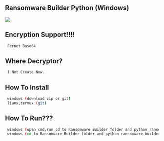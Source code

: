 ## Ransomware Builder Python (Windows)

<img src="https://github.com/Hex1629/Ransomware-Builder-Python-Windows/">

## Encryption Support!!!!

```sh
 Fernet Base64
 ```


## Where Decryptor?

```sh
 I Not Create Now.
 ```


## How To Install

```sh
 windows (download zip or git)
 liunx,termux (git)
 ```


## How To Run???

```sh
 windows (open cmd,run cd to Ransomware Builder folder and python ransomware_builder.py)
 windows (cd to Ransomware Builder folder and python ransomware_builder.py)
```

